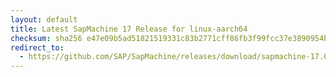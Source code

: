 ```yaml
---
layout: default
title: Latest SapMachine 17 Release for linux-aarch64
checksum: sha256 e47e09b5ad51821519331c83b2771cff86fb3f99fcc37e3890954b526d703a31
redirect_to:
  - https://github.com/SAP/SapMachine/releases/download/sapmachine-17.0.12/sapmachine-jdk-17.0.12_linux-aarch64_bin.tar.gz
---
```

